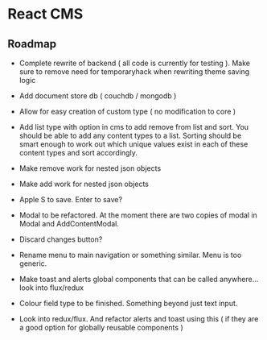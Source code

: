 # React CMS

## Roadmap
* Complete rewrite of backend ( all code is currently for testing ). Make sure to remove need for temporaryhack when rewriting theme saving logic
* Add document store db ( couchdb / mongodb )
* Allow for easy creation of custom type ( no modification to core )



* Add list type with option in cms to add remove from list and sort. You should be able to add any content types to a list. Sorting should be smart enough to work out which unique values exist in each of these content types and sort accordingly.




* Make remove work for nested json objects
* Make add work for nested json objects

* Apple S to save. Enter to save?
* Modal to be refactored. At the moment there are two copies of modal in Modal and AddContentModal.


* Discard changes button?
* Rename menu to main navigation or something similar. Menu is too generic.
* Make toast and alerts global components that can be called anywhere... look into flux/redux

* Colour field type to be finished. Something beyond just text input.


* Look into redux/flux. And refactor alerts and toast using this ( if they are a good option for globally reusable components )
